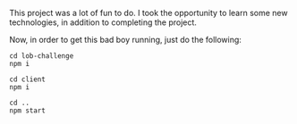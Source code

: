 This project was a lot of fun to do. I took the opportunity to learn some new technologies,
in addition to completing the project.

Now, in order to get this bad boy running, just do the following:

```
cd lob-challenge
npm i

cd client
npm i

cd ..
npm start

```
